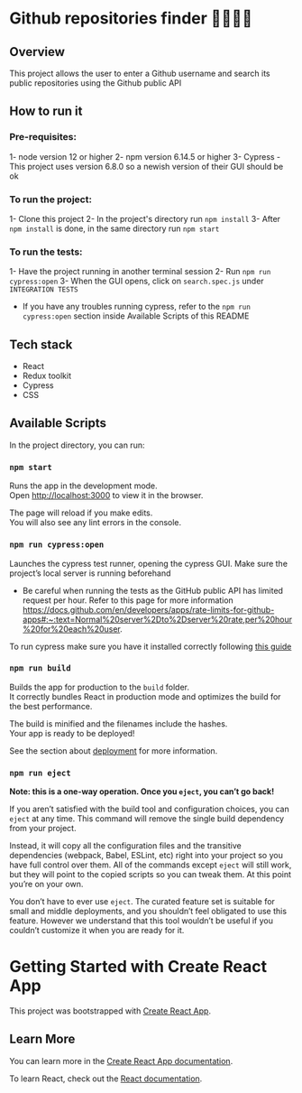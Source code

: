 # Github repositories finder 👨‍✈️👩‍✈️

## Overview
This project allows the user to enter a Github username and search its public repositories using the Github public API

## How to run it
### Pre-requisites: 
1- node version 12 or higher
2- npm version 6.14.5 or higher
3- Cypress - This project uses version 6.8.0 so a newish version of their GUI should be ok
### To run the project:
1- Clone this project
2- In the project's directory run `npm install`
3- After `npm install` is done, in the same directory run `npm start`
### To run the tests:
1- Have the project running in another terminal session
2- Run `npm run cypress:open`
3- When the GUI opens, click on `search.spec.js` under `INTEGRATION TESTS`
- If you have any troubles running cypress, refer to the `npm run cypress:open` section inside Available Scripts of this README
## Tech stack
- React
- Redux toolkit
- Cypress
- CSS
## Available Scripts

In the project directory, you can run:

### `npm start`

Runs the app in the development mode.\
Open [http://localhost:3000](http://localhost:3000) to view it in the browser.

The page will reload if you make edits.\
You will also see any lint errors in the console.

### `npm run cypress:open`

Launches the cypress test runner, opening the cypress GUI. Make sure the project’s local server is running beforehand

- Be careful when running the tests as the GitHub public API has limited request per hour. Refer to this page for more information https://docs.github.com/en/developers/apps/rate-limits-for-github-apps#:~:text=Normal%20server%2Dto%2Dserver%20rate,per%20hour%20for%20each%20user.

To run cypress make sure you have it installed correctly following [this guide](https://docs.cypress.io/guides/getting-started/installing-cypress)

### `npm run build`

Builds the app for production to the `build` folder.\
It correctly bundles React in production mode and optimizes the build for the best performance.

The build is minified and the filenames include the hashes.\
Your app is ready to be deployed!

See the section about [deployment](https://facebook.github.io/create-react-app/docs/deployment) for more information.

### `npm run eject`

**Note: this is a one-way operation. Once you `eject`, you can’t go back!**

If you aren’t satisfied with the build tool and configuration choices, you can `eject` at any time. This command will remove the single build dependency from your project.

Instead, it will copy all the configuration files and the transitive dependencies (webpack, Babel, ESLint, etc) right into your project so you have full control over them. All of the commands except `eject` will still work, but they will point to the copied scripts so you can tweak them. At this point you’re on your own.

You don’t have to ever use `eject`. The curated feature set is suitable for small and middle deployments, and you shouldn’t feel obligated to use this feature. However we understand that this tool wouldn’t be useful if you couldn’t customize it when you are ready for it.

# Getting Started with Create React App

This project was bootstrapped with [Create React App](https://github.com/facebook/create-react-app).
## Learn More

You can learn more in the [Create React App documentation](https://facebook.github.io/create-react-app/docs/getting-started).

To learn React, check out the [React documentation](https://reactjs.org/).


